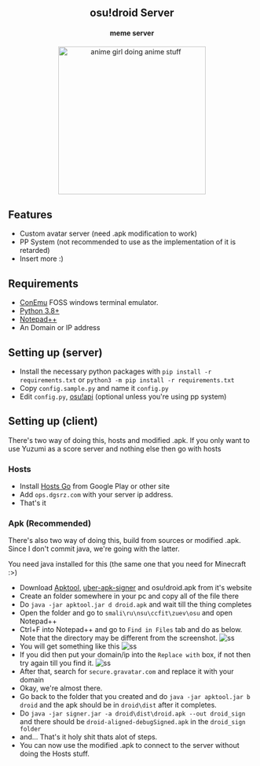 <h2 align="center">
	osu!droid Server
</h2>

<h4 align="center">
	meme server
</h4>

<p align="center">
	<img height=300 src="https://files.catbox.moe/1jhzz0.jpg" alt="anime girl doing anime stuff">
</p>


## Features
* Custom avatar server (need .apk modification to work)
* PP System (not recommended to use as the implementation of it is retarded)
* Insert more :)

## Requirements
* [ConEmu](https://conemu.github.io/) FOSS windows terminal emulator.
* [Python 3.8+](https://www.python.org/downloads/release/python-386/)
* [Notepad++](https://notepad-plus-plus.org/downloads/)
* An Domain or IP address

## Setting up (server)
* Install the necessary python packages with `pip install -r requirements.txt` or `python3 -m pip install -r requirements.txt`
* Copy `config.sample.py` and name it `config.py`
* Edit `config.py`, [osu!api](https://old.ppy.sh/) (optional unless you're using pp system)

## Setting up (client)
There's two way of doing this, hosts and modified .apk.
If you only want to use Yuzumi as a score server and nothing else then go with hosts

### Hosts
* Install [Hosts Go](https://play.google.com/store/apps/details?id=dns.hosts.server.change&hl=en&gl=US) from Google Play or other site
* Add `ops.dgsrz.com` with your server ip address.
* That's it

### Apk (Recommended)
There's also two way of doing this, build from sources or modified .apk.<br/>
Since I don't commit java, we're going with the latter.

You need java installed for this (the same one that you need for Minecraft :>)

* Download [Apktool](https://ibotpeaches.github.io/Apktool/), [uber-apk-signer](https://github.com/patrickfav/uber-apk-signer) and osu!droid.apk from it's website
* Create an folder somewhere in your pc and copy all of the file there
* Do `java -jar apktool.jar d droid.apk` and wait till the thing completes
* Open the folder and go to `smali\ru\nsu\ccfit\zuev\osu` and open Notepad++
* Ctrl+F into Notepad++ and go to `Find in Files` tab and do as below. Note that the directory may be different from the screenshot.
![ss](https://yuzumi.please-end.me/IDI8p4.png)
* You will get something like this 
![ss](https://yuzumi.please-end.me/pxYs30.png)
* If you did then put your domain/ip into the `Replace with` box, if not then try again till you find it.
![ss](https://yuzumi.please-end.me/EgdG4F.png)
* After that, search for `secure.gravatar.com` and replace it with your domain
* Okay, we're almost there.
* Go back to the folder that you created and do `java -jar apktool.jar b droid` and the apk should be in `droid\dist` after it completes.
* Do `java -jar signer.jar -a droid\dist\droid.apk --out droid_sign` and there should be `droid-aligned-debugSigned.apk` in the `droid_sign folder`
* and... That's it holy shit thats alot of steps.
* You can now use the modified .apk to connect to the server without doing the Hosts stuff.




